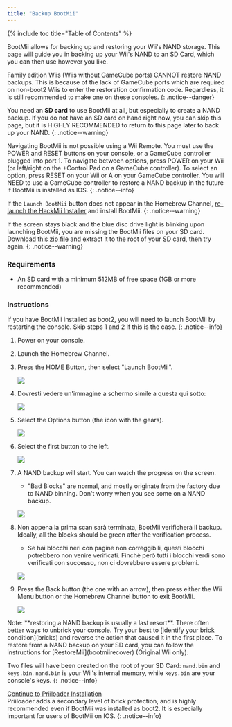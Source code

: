 ```yaml
---
title: "Backup BootMii"
---
```


{% include toc title="Table of Contents" %}

BootMii allows for backing up and restoring your Wii's NAND storage. This page will guide you in backing up your Wii's NAND to an SD Card, which you can then use however you like.

Family edition Wiis (Wiis without GameCube ports) CANNOT restore NAND backups. This is because of the lack of GameCube ports which are required on non-boot2 Wiis to enter the restoration confirmation code. Regardless, it is still recommended to make one on these consoles.
{: .notice--danger}

You need an **SD card** to use BootMii at all, but especially to create a NAND backup. If you do not have an SD card on hand right now, you can skip this page, but it is HIGHLY RECOMMENDED to return to this page later to back up your NAND.
{: .notice--warning}

Navigating BootMii is not possible using a Wii Remote. You must use the POWER and RESET buttons on your console, or a GameCube controller plugged into port 1. To navigate between options, press POWER on your Wii (or left/right on the +Control Pad on a GameCube controller). To select an option, press RESET on your Wii or A on your GameCube controller. You will NEED to use a GameCube controller to restore a NAND backup in the future if BootMii is installed as IOS.
{: .notice--info}

If the `Launch BootMii` button does not appear in the Homebrew Channel, [re-launch the HackMii Installer](hackmii) and install BootMii.
{: .notice--warning}

If the screen stays black and the blue disc drive light is blinking upon launching BootMii, you are missing the BootMii files on your SD card. Download [this zip file](https://static.hackmii.com/bootmii_sd_files.zip) and extract it to the root of your SD card, then try again.
{: .notice--warning}

### Requirements

* An SD card with a minimum 512MB of free space (1GB or more recommended)

### Instructions

If you have BootMii installed as boot2, you will need to launch BootMii by restarting the console. Skip steps 1 and 2 if this is the case.
{: .notice--info}

1. Power on your console.
1. Launch the Homebrew Channel.
1. Press the HOME Button, then select "Launch BootMii".

    ![](/images/bootmii/BootMii_HBC.png)

1. Dovresti vedere un'immagine a schermo simile a questa qui sotto:

    ![](/images/bootmii/BootMii_Main.png)

1. Select the Options button (the icon with the gears).

    ![](/images/bootmii/BootMii_Gears.png)

1. Select the first button to the left.

    ![](/images/bootmii/BootMii_Backup.png)

1. A NAND backup will start. You can watch the progress on the screen.
    + "Bad Blocks" are normal, and mostly originate from the factory due to NAND binning. Don't worry when you see some on a NAND backup.

    ![](/images/bootmii/BootMii_NAND_Backup.png)

1. Non appena la prima scan sarà terminata, BootMii verificherà il backup. Ideally, all the blocks should be green after the verification process.
    + Se hai blocchi neri con pagine non correggibili, questi blocchi potrebbero non venire verificati. Finchè però tutti i blocchi verdi sono verificati con successo, non ci dovrebbero essere problemi.

    ![](/images/bootmii/BootMii_NAND_Backup_Verify.png)

1. Press the Back button (the one with an arrow), then press either the Wii Menu button or the Homebrew Channel button to exit BootMii.

    ![](/images/bootmii/BootMii_Return.png)

<div id="restore-notice" class="notice" markdown="1">
Note: **restoring a NAND backup is usually a last resort**. There often better ways to unbrick your console.
Try your best to [identify your brick condition](bricks) and reverse the action that caused it in the first place.
To restore from a NAND backup on your SD card, you can follow the instructions for [RestoreMii](bootmiirecover) (Original Wii only).
</div>

Two files will have been created on the root of your SD Card: `nand.bin` and `keys.bin`. `nand.bin` is your Wii's internal memory, while `keys.bin` are your console's keys.
{: .notice--info}

[Continue to Priiloader Installation](priiloader)<br> Priiloader adds a secondary level of brick protection, and is highly recommended even if BootMii was installed as boot2. It is especially important for users of BootMii on IOS.
{: .notice--info}
